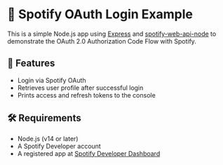 # 🎵 Spotify OAuth Login Example

This is a simple Node.js app using [Express](https://expressjs.com/) and [spotify-web-api-node](https://github.com/thelinmichael/spotify-web-api-node) to demonstrate the OAuth 2.0 Authorization Code Flow with Spotify.

## 🚀 Features

- Login via Spotify OAuth
- Retrieves user profile after successful login
- Prints access and refresh tokens to the console

## 🛠 Requirements

- Node.js (v14 or later)
- A Spotify Developer account
- A registered app at [Spotify Developer Dashboard](https://developer.spotify.com/dashboard/)

